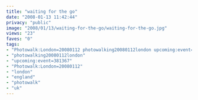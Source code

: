 ```yaml
---
title: "waiting for the go"
date: "2008-01-13 11:42:44"
privacy: "public"
image: "2008/01/13/waiting-for-the-go/waiting-for-the-go.jpg"
views: "23"
faves: "0"
tags:
- "Photowalk:London=20080112 photowalking20080112london upcoming:event=381367 london england uk Photowalk:London=20080112"
- "photowalking20080112london"
- "upcoming:event=381367"
- "Photowalk:London=20080112"
- "london"
- "england"
- "photowalk"
- "uk"
---
```


